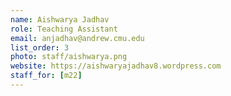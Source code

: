 ```yaml
---
name: Aishwarya Jadhav
role: Teaching Assistant
email: anjadhav@andrew.cmu.edu
list_order: 3
photo: staff/aishwarya.png
website: https://aishwaryajadhav8.wordpress.com
staff_for: [m22]
---
```

